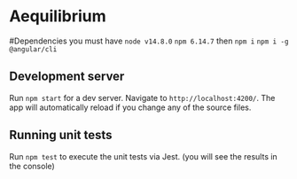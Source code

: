 # Aequilibrium

#Dependencies
you must have
`node v14.8.0`
`npm 6.14.7`
then
`npm i`
`npm i -g @angular/cli`

## Development server

Run `npm start` for a dev server. Navigate to `http://localhost:4200/`. The app will automatically reload if you change any of the source files.

## Running unit tests

Run `npm test` to execute the unit tests via Jest. (you will see the results in the console)
